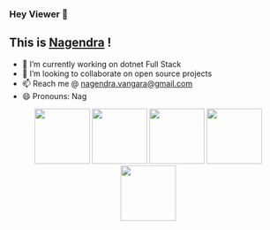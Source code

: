 ### Hey Viewer 👋
## This is <a href="https://www.yushi.dev/" target="_blank" rel="noreferrer">Nagendra</a> !
+ 🔭 I’m currently working on dotnet Full Stack
+ 👯 I’m looking to collaborate on open source projects
+ 📫 Reach me @ nagendra.vangara@gmail.com
+ 😄 Pronouns: Nag

<p align="center" style="margin-bottom: 10px">
	<img src="https://media3.giphy.com/media/ln7z2eWriiQAllfVcn/200w.webp" width="100" />
	<img src="https://i.giphy.com/media/eNAsjO55tPbgaor7ma/200w.webp" width="100" />
	<img src="https://i.giphy.com/media/KzJkzjggfGN5Py6nkT/200.webp" width="100" />
	<img src="https://i.giphy.com/media/IdyAQJVN2kVPNUrojM/200.webp" width="100" />
	<img src="https://i.giphy.com/media/kPrlykW2TpVU4HWx2O/200.webp" width="100" />
</p>

